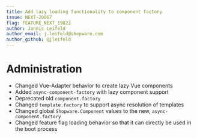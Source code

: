 ```yaml
---
title: Add lazy loading functionality to component factory
issue: NEXT-20067
flag: FEATURE_NEXT_19822
author: Jannis Leifeld
author_email: j.leifeld@shopware.com
author_github: @jleifeld
---
```

# Administration
* Changed Vue-Adapter behavior to create lazy Vue components
* Added `async-component-factory` with lazy component support
* Deprecated old `component.factory`
* Changed `template.factory` to support async resolution of templates
* Changed global `Shopware.Component` values to the new, `async-component.factory`
* Changed feature flag loading behavior so that it can directly be used in the boot process
